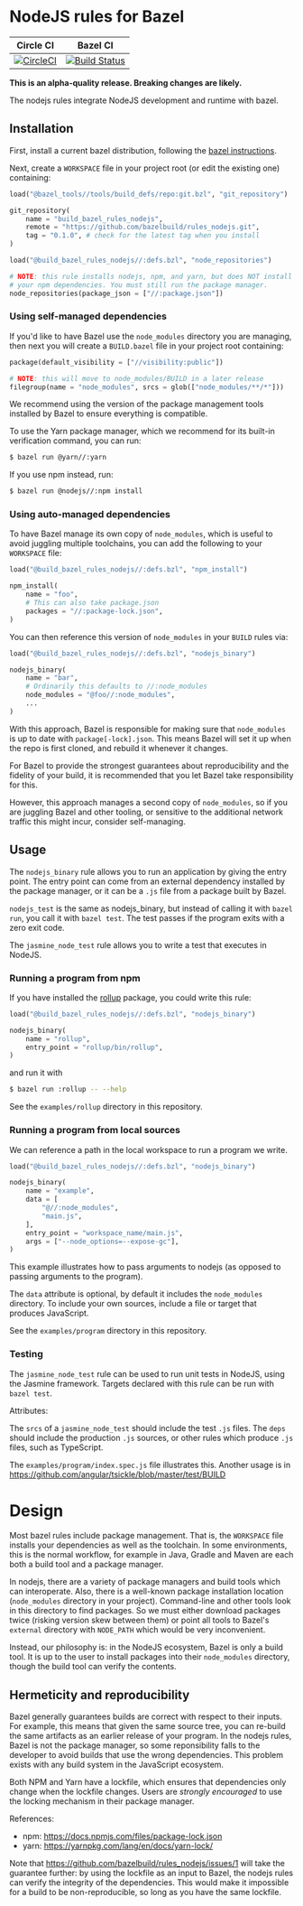 # NodeJS rules for Bazel


Circle CI | Bazel CI
:---: | :---:
[![CircleCI](https://circleci.com/gh/bazelbuild/rules_nodejs.svg?style=svg)](https://circleci.com/gh/bazelbuild/rules_nodejs) | [![Build Status](http://ci.bazel.io/buildStatus/icon?job=rules_nodejs)](http://ci.bazel.io/job/rules_nodejs)

**This is an alpha-quality release. Breaking changes are likely.**

The nodejs rules integrate NodeJS development and runtime with bazel.

## Installation

First, install a current bazel distribution, following the [bazel instructions].

Next, create a `WORKSPACE` file in your project root (or edit the existing one)
containing:

```python
load("@bazel_tools//tools/build_defs/repo:git.bzl", "git_repository")

git_repository(
    name = "build_bazel_rules_nodejs",
    remote = "https://github.com/bazelbuild/rules_nodejs.git",
    tag = "0.1.0", # check for the latest tag when you install
)

load("@build_bazel_rules_nodejs//:defs.bzl", "node_repositories")

# NOTE: this rule installs nodejs, npm, and yarn, but does NOT install
# your npm dependencies. You must still run the package manager.
node_repositories(package_json = ["//:package.json"])
```

### Using self-managed dependencies

If you'd like to have Bazel use the `node_modules` directory you are managing,
then next you will create a `BUILD.bazel` file in your project root containing:

```python
package(default_visibility = ["//visibility:public"])

# NOTE: this will move to node_modules/BUILD in a later release
filegroup(name = "node_modules", srcs = glob(["node_modules/**/*"]))
```

We recommend using the version of the package management tools installed by
Bazel to ensure everything is compatible.

To use the Yarn package manager, which we recommend for its built-in
verification command, you can run:

```sh
$ bazel run @yarn//:yarn
```

If you use npm instead, run:

```sh
$ bazel run @nodejs//:npm install
```

[bazel instructions]: https://docs.bazel.build/versions/master/install.html

### Using auto-managed dependencies

To have Bazel manage its own copy of `node_modules`, which is useful to avoid
juggling multiple toolchains, you can add the following to your `WORKSPACE`
file:

```python
load("@build_bazel_rules_nodejs//:defs.bzl", "npm_install")

npm_install(
    name = "foo",
    # This can also take package.json
    packages = "//:package-lock.json",
)
```

You can then reference this version of `node_modules` in your `BUILD` rules via:

```python
load("@build_bazel_rules_nodejs//:defs.bzl", "nodejs_binary")

nodejs_binary(
    name = "bar",
    # Ordinarily this defaults to //:node_modules
    node_modules = "@foo//:node_modules",
    ...
)
```

With this approach, Bazel is responsible for making sure that `node_modules` is
up to date with `package[-lock].json`.  This means Bazel will set it up when the
repo is first cloned, and rebuild it whenever it changes.

For Bazel to provide the strongest guarantees about reproducibility and the
fidelity of your build, it is recommended that you let Bazel take responsibility
for this.

However, this approach manages a second copy of `node_modules`, so if you are
juggling Bazel and other tooling, or sensitive to the additional network traffic
this might incur, consider self-managing.

## Usage

The `nodejs_binary` rule allows you to run an application by giving the entry point.
The entry point can come from an external dependency installed by the package manager,
or it can be a `.js` file from a package built by Bazel.

`nodejs_test` is the same as nodejs_binary, but instead of calling it with `bazel run`, 
you call it with `bazel test`. The test passes if the program exits with a zero exit code.

The `jasmine_node_test` rule allows you to write a test that executes in NodeJS.

### Running a program from npm

If you have installed the [rollup] package, you could write this rule:

```python
load("@build_bazel_rules_nodejs//:defs.bzl", "nodejs_binary")

nodejs_binary(
    name = "rollup",
    entry_point = "rollup/bin/rollup",
)
```

and run it with

```sh
$ bazel run :rollup -- --help
```

See the `examples/rollup` directory in this repository.

[rollup]: https://www.npmjs.com/package/rollup

### Running a program from local sources

We can reference a path in the local workspace to run a program we write.

```python
load("@build_bazel_rules_nodejs//:defs.bzl", "nodejs_binary")

nodejs_binary(
    name = "example",
    data = [
        "@//:node_modules",
        "main.js",
    ],
    entry_point = "workspace_name/main.js",
    args = ["--node_options=--expose-gc"],
)
```

This example illustrates how to pass arguments to nodejs (as opposed to passing arguments to the program).

The `data` attribute is optional, by default it includes the `node_modules` directory. To include your own
sources, include a file or target that produces JavaScript.

See the `examples/program` directory in this repository.

### Testing

The `jasmine_node_test` rule can be used to run unit tests in NodeJS, using the Jasmine framework.
Targets declared with this rule can be run with `bazel test`.

Attributes:

The `srcs` of a `jasmine_node_test` should include the test `.js` files.
The `deps` should include the production `.js` sources, or other rules which produce `.js` files, such as TypeScript.

The `examples/program/index.spec.js` file illustrates this. Another usage is in https://github.com/angular/tsickle/blob/master/test/BUILD

# Design

Most bazel rules include package management. That is, the `WORKSPACE` file installs your dependencies as well as the toolchain. In some environments, this is the normal workflow, for example in Java, Gradle and Maven are each both a build tool and a package manager.

In nodejs, there are a variety of package managers and build tools which can interoperate. Also, there is a well-known package installation location (`node_modules` directory in your project). Command-line and other tools look in this directory to find packages. So we must either download packages twice (risking version skew between them) or point all tools to Bazel's `external` directory with `NODE_PATH` which would be very inconvenient.

Instead, our philosophy is: in the NodeJS ecosystem, Bazel is only a build tool. It is up to the user to install packages into their `node_modules` directory, though the build tool can verify the contents.

## Hermeticity and reproducibility

Bazel generally guarantees builds are correct with respect to their inputs. For example, this means that given the same source tree, you can re-build the same artifacts as an earlier release of your program. In the nodejs rules, Bazel is not the package manager, so some reponsibility falls to the developer to avoid builds that use the wrong dependencies. This problem exists with any build system in the JavaScript ecosystem.

Both NPM and Yarn have a lockfile, which ensures that dependencies only change when the lockfile changes. Users are *strongly encouraged* to use the locking mechanism in their package manager.

References:

- npm: https://docs.npmjs.com/files/package-lock.json
- yarn: https://yarnpkg.com/lang/en/docs/yarn-lock/

Note that https://github.com/bazelbuild/rules_nodejs/issues/1 will take the guarantee further: by using the lockfile as an input to Bazel, the nodejs rules can verify the integrity of the dependencies. This would make it impossible for a build to be non-reproducible, so long as you have the same lockfile.
